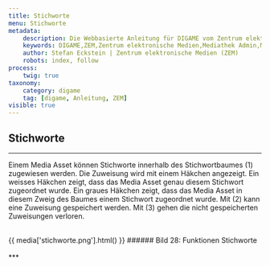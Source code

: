 ```yaml
---
title: Stichworte
menu: Stichworte
metadata:
    description: Die Webbasierte Anleitung für DIGAME vom Zentrum elektronische Medien ZEM.
    keywords: DIGAME,ZEM,Zentrum elektronische Medien,Mediathek Admin,Mediathek,Bilddatenbank,Bildverwaltung,Bundesverwaltung,Eidgenossenschaft,Schweizerische Eidgenossenschaft,VBS,Bundesamt für Verteidigung, Bevölkerungsschutz und Sport
    author: Stefan Eckstein | Zentrum elektronische Medien (ZEM)
    robots: index, follow
process:
	twig: true
taxonomy:
    category: digame
    tag: [digame, Anleitung, ZEM]
visible: true
---
```


## Stichworte
***
Einem Media Asset können Stichworte innerhalb des Stichwortbaumes (1) zugewiesen werden. Die Zuweisung wird mit einem Häkchen angezeigt. Ein weisses Häkchen zeigt, dass das Media Asset genau diesem Stichwort zugeordnet wurde. Ein graues Häkchen zeigt, dass das Media Asset in diesem Zweig des Baumes einem Stichwort zugeordnet wurde.
Mit (2) kann eine Zuweisung gespeichert werden. Mit (3) gehen die nicht gespeicherten Zuweisungen verloren.

<br>
{{ media['stichworte.png'].html() }}
###### Bild 28: Funktionen Stichworte
<br>


<br>
***



